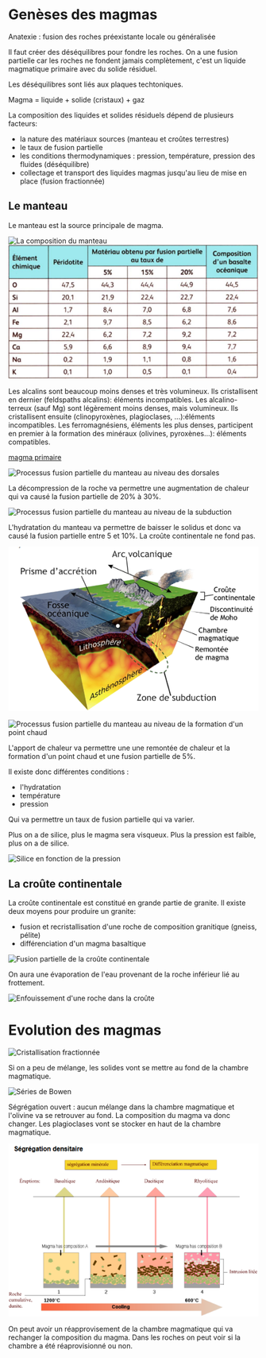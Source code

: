 # Genèses des magmas

Anatexie : fusion des roches préexistante locale ou généralisée

Il faut créer des déséquilibres pour fondre les roches. On a une fusion partielle car les roches ne fondent jamais complètement, c'est un liquide magmatique primaire avec du solide résiduel. 

Les déséquilibres sont liés aux plaques techtoniques.

Magma = liquide + solide (cristaux) + gaz

La composition des liquides et solides résiduels dépend de plusieurs facteurs:

* la nature des matériaux sources (manteau et croûtes terrestres)
* le taux de fusion partielle
* les conditions thermodynamiques : pression, température, pression des fluides (déséquilibre)
* collectage et transport des liquides magmas jusqu'au lieu de mise en place (fusion fractionnée)

## Le manteau

Le manteau est la source principale de magma. 

![La composition du manteau](Images/manteau.PNG)
![Différence des minéraux entre la péridotite et le basalte](Images/péridotitebasalte.PNG)

Les alcalins sont beaucoup moins denses et très volumineux. Ils cristallisent en dernier (feldspaths alcalins): éléments incompatibles. Les alcalino-terreux (sauf Mg) sont légèrement moins denses, mais volumineux. Ils cristallisent ensuite (clinopyroxènes, plagioclases, ...):éléments
incompatibles. Les ferromagnésiens, éléments les plus denses, participent en premier à la formation des minéraux (olivines, pyroxènes...): éléments compatibles.

[magma primaire](https://planet-terre.ens-lyon.fr/article/magma-primaire-mantellique.xml)

![Processus fusion partielle du manteau au niveau des dorsales](Images/tableau.PNG)

La décompression de la roche va permettre une augmentation de chaleur qui va causé la fusion partielle de 20% à 30%.

![Processus fusion partielle du manteau au niveau de la subduction](Images/tableau2.PNG)

L'hydratation du manteau va permettre de baisser le solidus et donc va causé la fusion partielle entre 5 et 10%. La croûte continentale ne fond pas.

![Schéma subduction](Images/schéma.PNG)

![Processus fusion partielle du manteau au niveau de la formation d'un point chaud](Images/tableau3.PNG)

L'apport de chaleur va permettre une une remontée de chaleur et la formation d'un point chaud et une fusion partielle de 5%.

Il existe donc différentes conditions :

* l'hydratation
* température
* pression

Qui va permettre un taux de fusion partielle qui va varier.

Plus on a de silice, plus le magma sera visqueux. Plus la pression est faible, plus on a de silice. 

![Silice en fonction de la pression](Images/silice2.PNG)

## La croûte continentale

La croûte continentale est constitué en grande partie de granite. Il existe deux moyens pour produire un granite:

* fusion et recristallisation d'une roche de composition granitique (gneiss, pélite)
* différenciation d'un magma basaltique

![Fusion partielle de la croûte continentale](Images/continent.PNG)

On aura une évaporation de l'eau provenant de la roche inférieur lié au frottement.

![Enfouissement d'une roche dans la croûte](Images/continent2.PNG)

# Evolution des magmas

![Cristallisation fractionnée](Images/cristallisation.PNG)

Si on a peu de mélange, les solides vont se mettre au fond de la chambre magmatique. 

![Séries de Bowen](Images/bowen.PNG)

Ségrégation ouvert : aucun mélange dans la chambre magmatique et l'olivine va se retrouver au fond. La composition du magma va donc changer. Les plagioclases vont se stocker en haut de la chambre magmatique.

![Cristallisation fractionnée](Images/cristallisationfractionnée.PNG)

On peut avoir un réapprovisement de la chambre magmatique qui va rechanger la composition du magma. Dans les roches on peut voir si la chambre a été réaprovisionné ou non.

